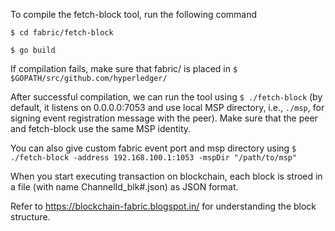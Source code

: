 To compile the fetch-block tool, run the following command

```$ cd fabric/fetch-block```

```$ go build```

If compilation fails, make sure that fabric/ is placed in ```$ $GOPATH/src/github.com/hyperledger/```

After successful compilation, we can run the tool using ```$ ./fetch-block``` (by default, it listens on 0.0.0.0:7053 and use local MSP directory, i.e., ```./msp```, for signing event registration message with the peer). Make sure that the peer and fetch-block use the same MSP identity.

You can also give custom fabric event port and msp directory using ```$ ./fetch-block -address 192.168.100.1:1053 -mspDir "/path/to/msp"``` 

When you start executing transaction on blockchain, each block is stroed in a file (with name ChannelId_blk#.json) as JSON format.  

Refer to https://blockchain-fabric.blogspot.in/ for understanding the block structure.
